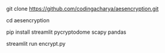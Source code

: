 git clone https://github.com/codingacharya/aesencryption.git

cd aesencryption

pip install streamlit pycryptodome scapy pandas

streamlit run encrypt.py
